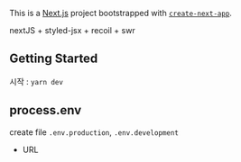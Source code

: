 This is a [Next.js](https://nextjs.org/) project bootstrapped with [`create-next-app`](https://github.com/vercel/next.js/tree/canary/packages/create-next-app).

nextJS + styled-jsx + recoil + swr

## Getting Started

시작 : `yarn dev`

## process.env

create file `.env.production`, `.env.development`

- URL
